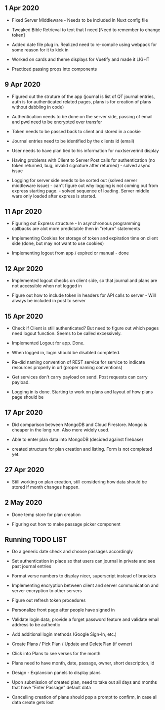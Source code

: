 ## 1 Apr 2020

- Fixed Server Middleware - Needs to be included in Nuxt config file

- Tweaked Bible Retrieval to text that I need [Need to remember to change token]

- Added date file plug in. Realized need to re-compile using webpack for some reason for it to kick in

- Worked on cards and theme displays for Vuetify and made it LIGHT

- Practiced passing props into components


## 9 Apr 2020

- Figured out the struture of the app (journal is list of QT journal entries, auth is for authenticated related pages, plans is for creation of plans without dabbling in code)

- Authentication needs to be done on the server side, passing of email and pwd need to be encrypted over transfer

- Token needs to be passed back to client and stored in a cookie

- Journal entries need to be identified by the clients id (email)

- User needs to have plan tied to his information for nuxtserverinit display

- Having problems with Client to Server Post calls for authentication (no token returned, bug, invalid signature after returned) - solved async issue

- Logging for server side needs to be sorted out (solved server middleware issue) - can't figure out why logging is not coming out from express starting page. - solved sequence of loading. Server middle ware only loaded after express is started.


## 11 Apr 2020

- Figuring out Express structure - In asynchronous programming callbacks are alot more predictable then in "return" statements

- Implementing Cookies for storage of token and expiration time on client side (done, but may not want to use cookies)

- Implementing logout from app / expired or manual - done


## 12 Apr 2020

- Implemented logout checks on client side, so that journal and plans are not accessible when not logged in

- Figure out how to include token in headers for API calls to server - Will always be included in post to server


## 15 Apr 2020

- Check if Client is still authenticated? But need to figure out which pages need logout function. Seems to be called excessively.

- Implemented Logout for app. Done.

- When logged in, login should be disabled completed.

- Re-did naming convention of REST service for service to indicate resources properly in url (proper naming conventions)

- Get services don't carry payload on send. Post requests can carry payload.

- Logging in is done. Starting to work on plans and layout of how plans page should be


## 17 Apr 2020

- Did comparison between MongoDB and Cloud Firestore. Mongo is cheaper in the long run. Also more widely used.

- Able to enter plan data into MongoDB (decided against firebase)

- created structure for plan creation and listing. Form is not completed yet.


## 27 Apr 2020

- Still working on plan creation, still considering how data should be stored if month changes happen.


## 2 May 2020

- Done temp store for plan creation

- Figuring out how to make passage picker component

## Running TODO LIST

- Do a generic date check and choose passages accordingly

- Set authentication in place so that users can journal in private and see past journal entries

- Format verse numbers to display nicer, superscript instead of brackets

- Implementing encryption between client and server communication and server encryption to other servers

- Figure out refresh token procedures

- Personalize front page after people have signed in

- Validate login data, provide a forget password feature and validate email address to be authentic

- Add additional login methods (Google Sign-In, etc.)

- Create Plans / Pick Plan / Update and DeletePlan (if owner)

- Click into Plans to see verses for the month

- Plans need to have month, date, passage, owner, short description, id

- Design - Explansion panels to display plans

- Upon submission of created plan, need to take out all days and months that have "Enter Passage" default data

- Cancelling creation of plans should pop a prompt to confirm, in case all data create gets lost